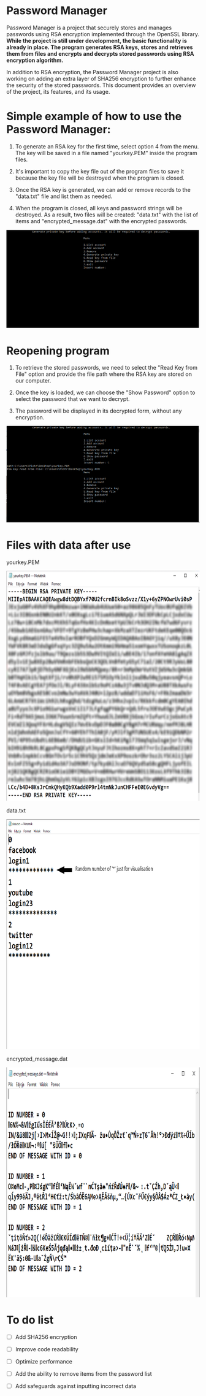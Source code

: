 # Password Manager

Password Manager is a project that securely stores and manages passwords using RSA encryption implemented through the OpenSSL library. **While the project is still under development, the basic functionality is already in place. The program generates RSA keys, stores and retrieves them from files and encrypts and decrypts stored passwords using RSA encryption algorithm.**

In addition to RSA encryption, the Password Manager project is also working on adding an extra layer of SHA256 encryption to further enhance the security of the stored passwords. This document provides an overview of the project, its features, and its usage.

 # Simple example of how to use the Password Manager:
 
1. To generate an RSA key for the first time, select option 4 from the menu. The key will be saved in a file named "yourkey.PEM" inside the program files.

2. It's important to copy the key file out of the program files to save it because the key file will be destroyed when the program is closed.

3. Once the RSA key is generated, we can add or remove records to the "data.txt" file and list them as needed.

4. When the program is closed, all keys and password strings will be destroyed. As a result, two files will be created: "data.txt" with the list of items and "encrypted_message.dat" with the encrypted passwords.

![alt-text](https://github.com/pscieszka/passManager/blob/master/resources/Animation.gif)
# Reopening program

1. To retrieve the stored passwords, we need to select the "Read Key from File" option and provide the file path where the RSA key are stored on our computer.
2. Once the key is loaded, we can choose the "Show Password" option to select the password that we want to decrypt.

3. The password will be displayed in its decrypted form, without any encryption.

![alt-text](https://github.com/pscieszka/passManager/blob/master/resources/Animation2.gif)

# Files with data after use

yourkey.PEM

<img src="https://github.com/pscieszka/passManager/blob/master/resources/key.png" alt= “” width="800" height="600">

data.txt

<img src="https://github.com/pscieszka/passManager/blob/master/resources/data.png" alt= “” width="800" height="600">


encrypted_message.dat

<img src="https://github.com/pscieszka/passManager/blob/master/resources/passwords.PNG" alt= “” width="800" height="600">

# To do list

- [ ] Add SHA256 encryption

- [ ] Improve code readability

- [ ] Optimize performance

- [ ] Add the ability to remove items from the password list

- [ ] Add safeguards against inputting incorrect data
